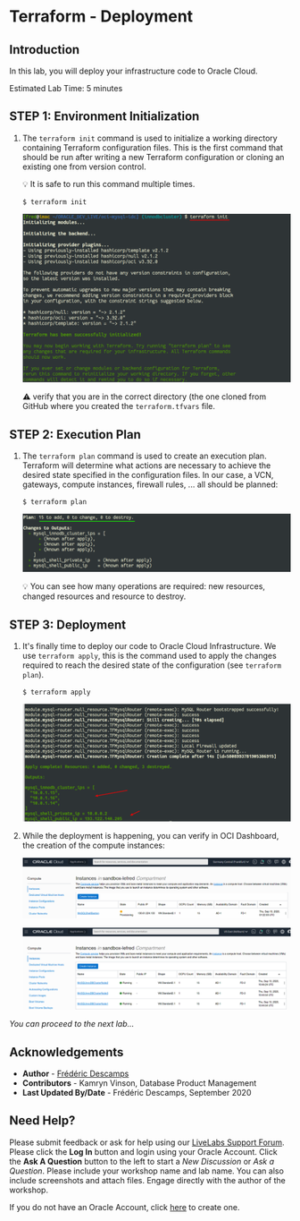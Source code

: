 # Terraform - Deployment

## Introduction

In this lab, you will deploy your infrastructure code to Oracle Cloud.

Estimated Lab Time: 5 minutes

## **STEP 1**: Environment Initialization 

1. The `terraform init` command is used to initialize a working directory containing Terraform configuration files. 
This is the first command that should be run after writing a new Terraform configuration or cloning an existing one from version control. 

    💡 It is safe to run this command multiple times.


    ```
    $ terraform init
    ```

    ![](.././images/terminal/term01.png)

    ⚠️ verify that you are in the correct directory (the one cloned from GitHub where you created the `terraform.tfvars` file.

## **STEP 2**: Execution Plan

1. The `terraform plan` command is used to create an execution plan. Terraform will determine what actions are necessary to achieve the desired 
state specified in the configuration files. In our case, a VCN, gateways, compute instances, firewall rules, ... all should be planned:

    ```
    $ terraform plan
    ```

    ![](.././images/terminal/term02.png)

    💡 You can see how many operations are required: new resources, changed resources and resource to destroy.

## **STEP 3**: Deployment

1. It's finally time to deploy our code to Oracle Cloud Infrastructure. We use `terraform apply`, this is the command used to apply the changes required to reach 
the desired state of the configuration (see `terraform plan`).

    ```
    $ terraform apply
    ``` 

    ![](.././images/terminal/term03.png)

2. While the deployment is happening, you can verify in OCI Dashboard, the creation of the compute instances:

    ![](.././images/gui/07.png)

    ![](.././images/gui/08.png)

*You can proceed to the next lab…*

## Acknowledgements

- **Author** - [Frédéric Descamps](https://lefred.be)
- **Contributors** - Kamryn Vinson, Database Product Management
- **Last Updated By/Date** - Frédéric Descamps, September 2020

## Need Help?
Please submit feedback or ask for help using our [LiveLabs Support Forum](https://community.oracle.com/tech/developers/categories/livelabsdiscussions). Please click the **Log In** button and login using your Oracle Account. Click the **Ask A Question** button to the left to start a *New Discussion* or *Ask a Question*.  Please include your workshop name and lab name.  You can also include screenshots and attach files.  Engage directly with the author of the workshop.

If you do not have an Oracle Account, click [here](https://profile.oracle.com/myprofile/account/create-account.jspx) to create one. 